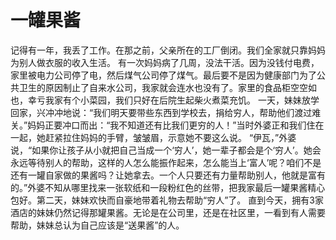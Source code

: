 # 一罐果酱
记得有一年，我丢了工作。在那之前，父亲所在的工厂倒闭。我们全家就只靠妈妈为别人做衣服的收入生活。 
有一次妈妈病了几周，没法干活。因为没钱付电费，家里被电力公司停了电，然后煤气公司停了煤气。最后要不是因为健康部门为了公共卫生的原因制止了自来水公司，我家就会连水也没有了。家里的食品柜空空如也，幸亏我家有个小菜园，我们只好在后院生起柴火煮菜充饥。 
一天，妹妹放学回家，兴冲冲地说：“我们明天要带些东西到学校去，捐给穷人，帮助他们渡过难关。”妈妈正要冲口而出：“我不知道还有比我们更穷的人！”当时外婆正和我们住在一起，她赶紧拉住妈妈的手臂，皱皱眉，示意她不要这么说。 
“伊瓦，”外婆说，“如果你让孩子从小就把自己当成一个‘穷人’，她一辈子都会是个‘穷人’。她会永远等待别人的帮助，这样的人怎么能振作起来，怎么能当上‘富人’呢？咱们不是还有一罐自家做的果酱吗？让她拿去。一个人只要还有力量帮助别人，他就是富有的。”外婆不知从哪里找来一张软纸和一段粉红色的丝带，把我家最后一罐果酱精心包好。第二天，妹妹欢快而自豪地带着礼物去帮助“穷人”了。 
直到今天，拥有3家酒店的妹妹仍然记得那罐果酱。无论是在公司里，还是在社区里，一看到有人需要帮助，妹妹总认为自己应该是“送果酱”的人。
  
